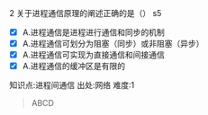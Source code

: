 2
关于进程通信原理的阐述正确的是（） s5
- [x] A.进程通信是进程进行通信和同步的机制
- [x] A.进程通信可划分为阻塞（同步）或非阻塞（异步）
- [x] A.进程通信可实现为直接通信和间接通信
- [x] A.进程通信的缓冲区是有限的

知识点:进程间通信
出处:网络
难度:1
> ABCD
